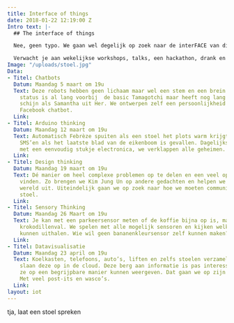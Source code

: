```yaml
---
title: Interface of things
date: 2018-01-22 12:19:00 Z
Intro text: |-
  ## The interface of things

  Nee, geen typo. We gaan wel degelijk op zoek naar de interFACE van dingen. Smartphone, SmartTV en natuurlijk de spammende frigo hebben we in huis. Maar hoe zit het met persoonlijkheid van een stoel of de kritische mening van je huisdier? We prutsen, denken en maken onze eigen versie van hoe wij met dingen zouden moeten converseren.

  Verwacht je aan wekelijkse workshops, talks, een hackathon, drank en veel fun.
Image: "/uploads/stoel.jpg"
Data:
- Titel: Chatbots
  Datum: Maandag 5 maart om 19u
  Text: Deze robots hebben geen lichaam maar wel een stem en een brein. Hun evolutionaire
    status is al lang voorbij  de basic Tamagotchi maar heeft nog lang geen menselijke
    schijn als Samantha uit Her. We ontwerpen zelf een persoonlijkheid en bouwen een
    Facebook chatbot.
  Link: 
- Titel: Arduino thinking
  Datum: Maandag 12 maart om 19u
  Text: Automatisch Febrèze spuiten als een stoel het plots warm krijgt of je schoonvader
    SMS’en als het laatste blad van de eikenboom is gevallen. Dagelijkse toepassingen
    met een eenvoudig stukje electronica, we verklappen alle geheimen.
  Link: 
- Titel: Design thinking
  Datum: Maandag 19 maart om 19u
  Text: Dé manier om heel complexe problemen op te delen en een veel oplossingen te
    vinden. Zo brengen we Kim Jung Un op andere gedachten en helpen we cash geld de
    wereld uit. Uiteindelijk gaan we op zoek naar hoe we moeten communiceren met een
    stoel.
  Link: 
- Titel: Sensory Thinking
  Datum: Maandag 26 Maart om 19u
  Text: Je kan met een parkeersensor meten of de koffie bijna op is, maar ook een
    krokodillenval. We spelen met alle mogelijk sensoren en kijken welke data we er
    kunnen uithalen. Wie wil geen bananenkleursensor zelf kunnen maken?
  Link: 
- Titel: Datavisualisatie
  Datum: Maandag 23 april om 19u
  Text: Koelkasten, telefoons, auto’s, liften en zelfs stoelen verzamelen data en
    slaan deze op in de cloud. Deze berg aan informatie is pas interessant als we
    ze op een begrijpbare manier kunnen weergeven. Dat gaan we op zijn minst proberen.
    Met veel post-its en wasco’s.
  Link: 
layout: iot
---
```


tja, laat een stoel spreken
